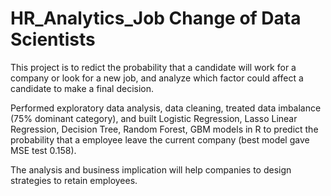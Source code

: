 # HR_Analytics_Job Change of Data Scientists

This project is to redict the probability that a candidate will work for a company or look for a new job, and analyze which factor could affect a candidate to make a final decision.

Performed exploratory data analysis, data cleaning, treated data imbalance (75% dominant category), and built
Logistic Regression, Lasso Linear Regression, Decision Tree, Random Forest, GBM models in R to predict the probability that a employee leave the current company  (best model gave MSE test 0.158).

The analysis and business implication will help companies to design strategies to retain employees.
